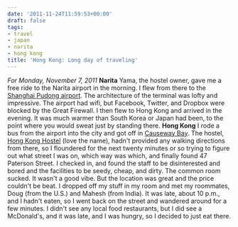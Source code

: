 ```yaml
---
date: '2011-11-24T11:59:53+00:00'
draft: false
tags:
- travel
- japan
- narita
- hong kong
title: 'Hong Kong: Long day of traveling'
---
```


*For Monday, November 7, 2011* **Narita** Yama, the hostel owner, gave me a free ride to the Narita airport in the morning. I flew from there to the [Shanghai Pudong airport](http://www.google.com/search?client=safari&rls;=en&q;=causeway+bay&oe;=UTF-8&um;=1&ie;=UTF-8&hl;=en&tbm;=isch&source;=og&sa;=N&tab;=wi&biw;=1366&bih;=690&sei;=fBLJTtyiMeKiiAfl9aDnDw#um=1&hl;=en&client;=safari&rls;=en&tbm;=isch&sa;=1&q;=shanghai+pudong+airport&oq;=shanghai+pudong+airport&aq;=f&aqi;=g3g-S7&aql;=&gs;_sm=e&gs;_upl=11710l12548l0l12757l8l7l0l3l3l2l485l1461l2-1.2.1l4l0&bav;=on.2,or.r_gc.r_pw.,cf.osb&fp;=1460ce4e7fe906b2&biw;=1366&bih;=690). The architecture of the terminal was lofty and impressive. The airport had wifi, but Facebook, Twitter, and Dropbox were blocked by the Great Firewall. I then flew to Hong Kong and arrived in the evening. It was much warmer than South Korea or Japan had been, to the point where you would sweat just by standing there. **Hong Kong** I rode a bus from the airport into the city and got off in [Causeway Bay](http://www.google.com/search?client=safari&rls;=en&q;=causeway+bay&oe;=UTF-8&um;=1&ie;=UTF-8&hl;=en&tbm;=isch&source;=og&sa;=N&tab;=wi&biw;=1366&bih;=690&sei;=fBLJTtyiMeKiiAfl9aDnDw). The hostel, [Hong Kong Hostel](http://www.google.com/url?sa=t&rct;=j&q;=site%3Ahostelworld.com%20hong%20kong%20hostel&source;=web&cd;=2&ved;=0CIwBEBYwAQ&url;=http%3A%2F%2Fwww.hostelworld.com%2Fhosteldetails.php%2FHong-Kong-Hostel%2FHong-Kong%2F16037&ei;=GhPJTueNIYuZiAf5g6zjDw&usg;=AFQjCNGAf7FjooJrUK1QtGLADrkNjWRYwg&sig2;=tvJ9aLf62lz80ZtnpC9FfA) (love the name), hadn't provided any walking directions from there, so I floundered for the next twenty minutes or so trying to figure out what street I was on, which way was which, and finally found 47 Paterson Street. I checked in, and found the staff to be disinterested and bored and the facilities to be seedy, cheap, and dirty. The common room sucked. It wasn't a good vibe. But the location was great and the price couldn't be beat. I dropped off my stuff in my room and met my roommates, Doug (from the U.S.) and Mahesh (from India). It was late, about 10 p.m., and I hadn't eaten, so I went back on the street and wandered around for a few minutes. I didn't see any local food restaurants, but I did see a McDonald's, and it was late, and I was hungry, so I decided to just eat there.
